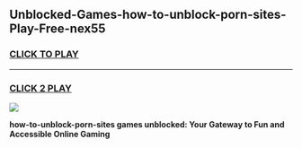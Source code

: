 
## Unblocked-Games-how-to-unblock-porn-sites-Play-Free-nex55
<h3>
<a href="https://premium76.site?title=how-to-unblock-porn-sites&ref=18A1">CLICK TO PLAY</a></h3>
<hr>

<h3>
<a href="https://premium76.site?title=how-to-unblock-porn-sites&ref=18A1">CLICK 2 PLAY</a>
  
</h3>

<a href="https://premium76.site?title=how-to-unblock-porn-sites&ref=18A1"><img src="https://clearcache.store/games.png"></a>


**how-to-unblock-porn-sites games unblocked: Your Gateway to Fun and Accessible Online Gaming**
